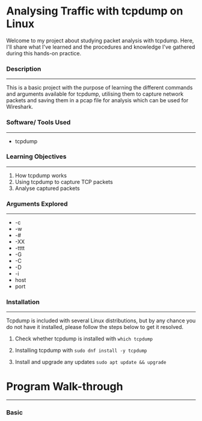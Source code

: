 # Analysing Traffic with tcpdump on Linux
Welcome to my project about studying packet analysis with tcpdump. Here, I'll share what I've learned and the procedures and knowledge I've gathered during this hands-on practice.

### Description
---
This is a basic project with the purpose of learning the different commands and arguments available for tcpdump, utilising them to capture network packets and saving them in a pcap file for analysis which can be used for Wireshark.

### Software/ Tools Used
---
- tcpdump

### Learning Objectives
---
1. How tcpdump works
2. Using tcpdump to capture TCP packets
3. Analyse captured packets

### Arguments Explored
---
- -c
- -w
- -#
- -XX
- -tttt
- -G
- -C
- -D
- -i
- host
- port

### Installation
---
Tcpdump is included with several Linux distributions, but by any chance you do not have it installed, please follow the steps below to get it resolved.

1. Check whether tcpdump is installed with
  `which tcpdump`

2. Installing tcpdump with
`sudo dnf install -y tcpdump`

3. Install and upgrade any updates
`sudo apt update && upgrade`

# Program Walk-through
---
### Basic

